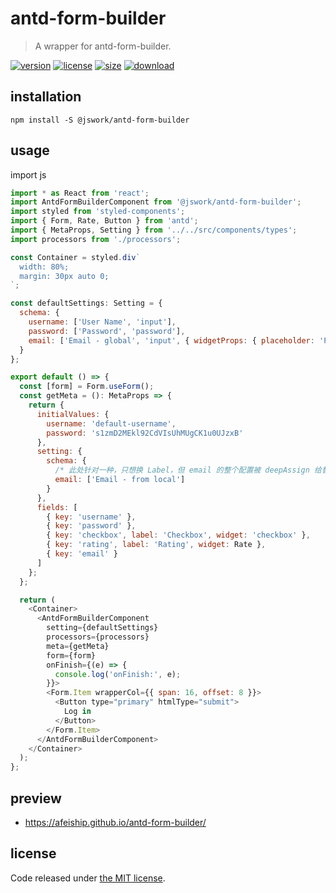 # antd-form-builder
> A wrapper for antd-form-builder.

[![version][version-image]][version-url]
[![license][license-image]][license-url]
[![size][size-image]][size-url]
[![download][download-image]][download-url]

## installation
```shell
npm install -S @jswork/antd-form-builder
```

## usage
import js
  ```js
  import * as React from 'react';
  import AntdFormBuilderComponent from '@jswork/antd-form-builder';
  import styled from 'styled-components';
  import { Form, Rate, Button } from 'antd';
  import { MetaProps, Setting } from '../../src/components/types';
  import processors from './processors';

  const Container = styled.div`
    width: 80%;
    margin: 30px auto 0;
  `;

  const defaultSettings: Setting = {
    schema: {
      username: ['User Name', 'input'],
      password: ['Password', 'password'],
      email: ['Email - global', 'input', { widgetProps: { placeholder: 'Please input your email' } }]
    }
  };

  export default () => {
    const [form] = Form.useForm();
    const getMeta = (): MetaProps => {
      return {
        initialValues: {
          username: 'default-username',
          password: 's1zmD2MEkl92CdVIsUhMUgCK1u0UJzxB'
        },
        setting: {
          schema: {
            /* 此处针对一种，只想换 Label，但 email 的整个配置被 deepAssign 给替换掉的情况 */
            email: ['Email - from local']
          }
        },
        fields: [
          { key: 'username' },
          { key: 'password' },
          { key: 'checkbox', label: 'Checkbox', widget: 'checkbox' },
          { key: 'rating', label: 'Rating', widget: Rate },
          { key: 'email' }
        ]
      };
    };

    return (
      <Container>
        <AntdFormBuilderComponent
          setting={defaultSettings}
          processors={processors}
          meta={getMeta}
          form={form}
          onFinish={(e) => {
            console.log('onFinish:', e);
          }}>
          <Form.Item wrapperCol={{ span: 16, offset: 8 }}>
            <Button type="primary" htmlType="submit">
              Log in
            </Button>
          </Form.Item>
        </AntdFormBuilderComponent>
      </Container>
    );
  };

  ```

## preview
- https://afeiship.github.io/antd-form-builder/

## license
Code released under [the MIT license](https://github.com/afeiship/antd-form-builder/blob/master/LICENSE.txt).

[version-image]: https://img.shields.io/npm/v/@jswork/antd-form-builder
[version-url]: https://npmjs.org/package/@jswork/antd-form-builder

[license-image]: https://img.shields.io/npm/l/@jswork/antd-form-builder
[license-url]: https://github.com/afeiship/antd-form-builder/blob/master/LICENSE.txt

[size-image]: https://img.shields.io/bundlephobia/minzip/@jswork/antd-form-builder
[size-url]: https://github.com/afeiship/antd-form-builder/blob/master/dist/antd-form-builder.min.js

[download-image]: https://img.shields.io/npm/dm/@jswork/antd-form-builder
[download-url]: https://www.npmjs.com/package/@jswork/antd-form-builder
